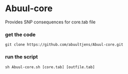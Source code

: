 # Abuul-core
Provides SNP consequences for core.tab file

### get the code
``git clone https://github.com/abuultjens/Abuul-core.git``

### run the script
``sh Abuul-core.sh [core.tab] [outfile.tab]``


